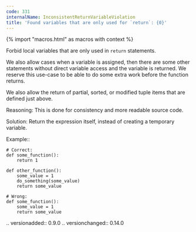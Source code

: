 ```yaml
---
code: 331
internalName: InconsistentReturnVariableViolation
title: 'Found variables that are only used for `return`: {0}'
---
```


{% import "macros.html" as macros with context %}

Forbid local variables that are only used in `return` statements.

We also allow cases when a variable is assigned, then there are some
other statements without direct variable access and the variable is
returned. We reserve this use-case to be able to do some extra work
before the function returns.

We also allow the return of partial, sorted, or modified tuple items
that are defined just above.

Reasoning: This is done for consistency and more readable source code.

Solution: Return the expression itself, instead of creating a temporary
variable.

Example::

    # Correct:
    def some_function():
        return 1
    
    def other_function():
        some_value = 1
        do_something(some_value)
        return some_value
    
    # Wrong:
    def some_function():
        some_value = 1
        return some_value

.. versionadded:: 0.9.0 .. versionchanged:: 0.14.0